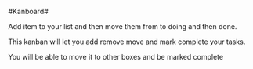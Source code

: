 #Kanboard#

Add item to your list and then move them from to doing and then done. 

This kanban will let you add remove move and mark complete your tasks. 

You will be able to move it to other boxes and be marked complete